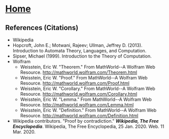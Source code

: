 # [Home](../README.md) 

## References (Citations)
* Wikipedia
* Hopcroft, John E.; Motwani, Rajeev; Ullman, Jeffrey D. (2013). Introduction to Automata Theory, Languages, and Computation.
* Sipser, Michael (1999). Introduction to the Theory of Computation. 
* Wolfram
  * Weisstein, Eric W. "Theorem." From MathWorld--A Wolfram Web Resource. http://mathworld.wolfram.com/Theorem.html
  * Weisstein, Eric W. "Proof." From MathWorld--A Wolfram Web Resource. http://mathworld.wolfram.com/Proof.html
  * Weisstein, Eric W. "Corollary." From MathWorld--A Wolfram Web Resource. http://mathworld.wolfram.com/Corollary.html
  * Weisstein, Eric W. "Lemma." From MathWorld--A Wolfram Web Resource. http://mathworld.wolfram.com/Lemma.html
  * Weisstein, Eric W. "Definition." From MathWorld--A Wolfram Web Resource. http://mathworld.wolfram.com/Definition.html
* Wikipedia contributors. "Proof by contradiction." <b><i>Wikipedia, The Free Encyclopedia</i></b>. Wikipedia, The Free Encyclopedia, 25 Jan. 2020. Web. 11 Mar. 2020.
